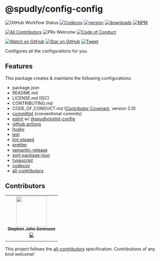 # @spudly/config-config

<!-- prettier-ignore-start -->
![GitHub Workflow Status](https://img.shields.io/github/workflow/status/spudly/config-config/build?style=flat-square)
[![Codecov](https://img.shields.io/codecov/c/github/spudly/config-config)](https://codecov.io/gh/spudly/config-config)
[![version](https://img.shields.io/npm/v/@spudly/config-config.svg?style=flat-square)](https://www.npmjs.com/package/@spudly/config-config)
[![downloads](https://img.shields.io/npm/dm/@spudly/config-config.svg?style=flat-square)](http://www.npmtrends.com/@spudly/config-config)
[![NPM](https://img.shields.io/npm/l/@spudly/config-config)](https://github.com/spudly/config-config/blob/master/LICENSE.md)

[![All Contributors](https://img.shields.io/badge/all_contributors-1-orange.svg?style=flat-square)](#contributors-)
![PRs Welcome](https://img.shields.io/badge/PRs-welcome-brightgreen.svg?style=flat-square)
[![Code of Conduct](https://img.shields.io/badge/code%20of-conduct-ff69b4.svg?style=flat-square)](https://github.com/spudly/config-config/blob/master/CODE_OF_CONDUCT.md)

[![Watch on GitHub](https://img.shields.io/github/watchers/spudly/config-config.svg?style=social)](https://github.com/spudly/config-config/watchers)
[![Star on GitHub](https://img.shields.io/github/stars/spudly/config-config.svg?style=social)](https://github.com/spudly/config-config/stargazers)
[![Tweet](https://img.shields.io/twitter/url/https/github.com/spudly/config-config.svg?style=social)](https://twitter.com/intent/tweet?text=Check%20out%20config-config%20by%20%40spudly%20https%3A%2F%2Fgithub.com%2Fspudly%2Fconfig-config)
<!-- prettier-ignore-end -->

Configures all the configurations for you.

## Features

This package creates & maintains the following configurations:

- package.json
- README.md
- LICENSE.md (ISC)
- CONTRIBUTING.md
- CODE_OF_CONDUCT.md
  ([Contributor Covenant](https://www.contributor-covenant.org), version 2.0)
- [commitlint](https://commitlint.js.org/) (conventional commits)
- [eslint](https://eslint.org/) w/
  [@spudly/eslint-config](https://www.npmjs.com/package/@spudly/eslint-config)
- [github actions](https://github.com/features/actions)
- [husky](https://github.com/typicode/husky)
- [jest](https://jestjs.io/)
- [lint-staged](https://github.com/okonet/lint-staged)
- [prettier](https://prettier.io/)
- [semantic-release](https://semantic-release.gitbook.io/semantic-release/)
- [sort-package-json](https://github.com/keithamus/sort-package-json#readme)
- [typescript](https://www.typescriptlang.org/)
- [codecov](https://www.codecov.io/)
- [all-contributors](https://github.com/all-contributors/all-contributors)

## Contributors

<!-- ALL-CONTRIBUTORS-LIST:START - Do not remove or modify this section -->
<!-- prettier-ignore-start -->
<!-- markdownlint-disable -->
<table>
  <tr>
    <td align="center"><a href="https://www.stephensorensen.com/"><img src="https://avatars0.githubusercontent.com/u/487068?v=4" width="100px;" alt=""/><br /><sub><b>Stephen John Sorensen</b></sub></a><br /><a href="https://github.com/spudly/config-config/commits?author=spudly" title="Code">💻</a></td>
  </tr>
</table>

<!-- markdownlint-enable -->
<!-- prettier-ignore-end -->

<!-- ALL-CONTRIBUTORS-LIST:END -->

This project follows the
[all-contributors](https://github.com/all-contributors/all-contributors)
specification. Contributions of any kind welcome!
